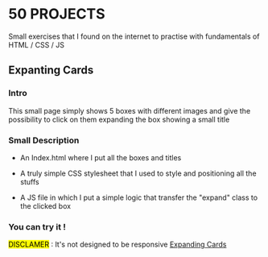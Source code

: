 # 50 PROJECTS
Small exercises that I found on the internet to practise with fundamentals of HTML / CSS / JS

## Expanting Cards
### Intro 
This small page simply shows 5 boxes with different images and give the possibility to click on them expanding the box showing a small title 

### Small Description
- An Index.html where I put all the boxes and titles

- A truly simple CSS stylesheet that I used to style and positioning all the stuffs

- A JS file in which I put a simple logic that transfer the "expand" class to the clicked box

### You can try it !

<mark>DISCLAMER</mark> : It's not designed to be responsive
[Expanding Cards](https://raw.githack.com/Michele-S2001/50-projects-html-css-js/main/01-project-expanding-cards/index.html)


